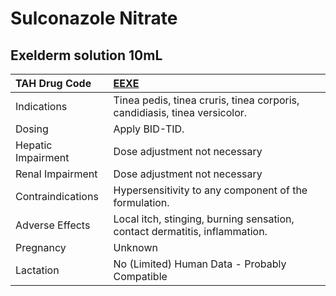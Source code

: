 # Sulconazole Nitrate

## Exelderm solution 10mL

| TAH Drug Code      | [EEXE](https://www.tahsda.org.tw/drugs/hissearch.php?drug_code=EEXE)       |
|:-------------------|:---------------------------------------------------------------------------|
| Indications        | Tinea pedis, tinea cruris, tinea corporis, candidiasis, tinea versicolor.  |
| Dosing             | Apply BID-TID.                                                             |
| Hepatic Impairment | Dose adjustment not necessary                                              |
| Renal Impairment   | Dose adjustment not necessary                                              |
| Contraindications  | Hypersensitivity to any component of the formulation.                      |
| Adverse Effects    | Local itch, stinging, burning sensation, contact dermatitis, inflammation. |
| Pregnancy          | Unknown                                                                    |
| Lactation          | No (Limited) Human Data - Probably Compatible                              |

